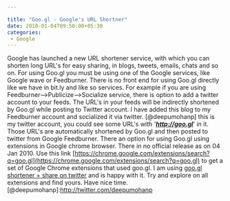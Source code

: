 ```yaml
---

title: "Goo.gl - Google's URL Shortner"
date: 2010-01-04T09:50:00+05:30
categories:
 - Google
---
```

Google has launched a new URL shortener service, with which you can shorten long URL's for easy sharing, in blogs, tweets, emails, chats and so on. For using Goo.gl you must be using one of the Google services, like Google wave or Feedburner. There is no front end for using Goo.gl directly like we have in bit.ly and like so services.
For example if you are using Feedburner--&gt;Publicize--&gt;Socialize service, there is option to add a twitter account to your feeds. The URL's in your feeds will be indirectly shortened by Goo.gl while posting to Twitter account.
I have added this blog to my Feedburner account and socialized it via twitter. [@deepumohanp] this is my twitter account, you could see some URL's with '***http://goo.gl***' in it. Those URL's are automatically shortened by Goo.gl and then posted to twitter from Google Feedburner.
There an option for using Goo.gl using extensions in Google chrome browser. There in no official release as on 04 Jan 2010. Use this link 
[https://chrome.google.com/extensions/search?q=goo.gl](https://chrome.google.com/extensions/search?q=goo.gl) to get a set of Google Chrome extensions that used goo.gl. I am using [goo.gl shortener + share on twitter](https://chrome.google.com/extensions/detail/fdndabnoclcmkbdgakdhdpjghagfnapj) and is happy with it. Try and explore on all extensions and find yours.
Have nice time.
[@deepumohanp]:http://twitter.com/deepumohanp
